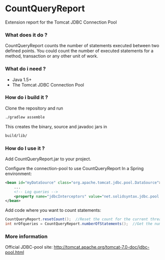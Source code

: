 # CountQueryReport
Extension report for the Tomcat JDBC Connection Pool
### What does it do ?
CountQueryReport counts the number of statements executed between two defined points. You could count the number of executed statements for a method, transaction or any other unit of work. 
### What do i need ?  
  - Java 1.5+
  - The Tomcat JDBC Connection Pool 
  
### How do i build it ?
Clone the repository and run 
```sh
./gradlew assemble
```
This creates the binary, source and javadoc jars in
```sh
build/lib/
```
### How do I use it ?
Add CountQueryReport.jar to your project.

Configure the connection-pool to use CountQueryReport
In a Spring environment:
```xml
<bean id="myDataSource" class="org.apache.tomcat.jdbc.pool.DataSource">
	...
	<!-- Log queries -->
	<property name="jdbcInterceptors" value="net.solidsyntax.jdbc.pool.interceptor.CountQueryReport" />
</bean>
```
Add code where you want to count statements:  
```java
CountQueryReport.resetCount();  //Reset the count for the current thread
int nrOfqueries = CountQueryReport.numberOfStatements();  //Get the number of statements executed on the current thread since the last reset
```
### More information
Official JDBC-pool site: http://tomcat.apache.org/tomcat-7.0-doc/jdbc-pool.html
